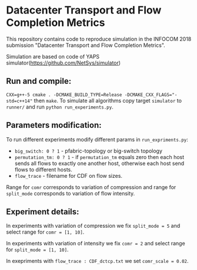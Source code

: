 # Datacenter Transport and Flow Completion Metrics

This repository contains code to reproduce simulation in the INFOCOM 2018 submission "Datacenter Transport and Flow Completion Metrics".

Simulation are based on code of YAPS simulator(https://github.com/NetSys/simulator)

## Run and compile: 

`CXX=g++-5 cmake . -DCMAKE_BUILD_TYPE=Release -DCMAKE_CXX_FLAGS="-std=c++14"` then `make`. To simulate all algorithms copy target `simulator` to `runner/` and run `python run_experiments.py`.


## Parameters modification:
To run different experiments modify different params in `run_expriments.py`:

* `big_switch: 0 ? 1` - pfabric-topology or big-switch topology
* `permutation_tm: 0 ? 1` - if `permutation_tm` equals zero thеn each host sends all flows to exactly one another host, otherwise each host send flows to different hosts.
* `flow_trace` - filename for CDF on flow sizes.


Range for `comr` corresponds to variation of compression and range for `split_mode` corresponds to variation of flow intensity. 

## Experiment details:

In experiments with variation of compression we fix `split_mode = 5` and select range for `comr = [1, 10]`. 

In experiments with variation of intensity we fix `comr = 2` and select range for `split_mode = [1, 10]`.

In exepriments with `flow_trace : CDF_dctcp.txt` we set `comr_scale = 0.02`.
 

